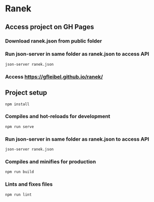 # Ranek

## Access project on GH Pages

### Download ranek.json from public folder
### Run json-server in same folder as ranek.json to access API
```
json-server ranek.json
```
### Access https://gfleibel.github.io/ranek/

## Project setup
```
npm install
```

### Compiles and hot-reloads for development
```
npm run serve
```

### Run json-server in same folder as ranek.json to access API
```
json-server ranek.json
```

### Compiles and minifies for production
```
npm run build
```

### Lints and fixes files
```
npm run lint
```
